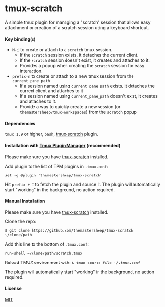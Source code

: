 # tmux-scratch

A simple tmux plugin for managing a "scratch" session that allows easy attachment or creation of a scratch session using a keyboard shortcut.

#### Key binding(s)

- `M-i` to create or attach to a `scratch` tmux session.
  - If the `scratch` session exists, it detaches the current client.
  - If the `scratch` session doesn't exist, it creates and attaches to it.
  - Provides a popup when creating the `scratch` session for easy interaction.
- `prefix-n` to create or attach to a new tmux session from the `current_pane_path`
  - If a session named using `current_pane_path` exists, it detaches the current client and attaches to it
  - If a session named using `current_pane_path` doesn't exist, it creates and attaches to it.
  - Provide a way to quickly create a new session (or `themastersheep/tmux-workspaces`) from the `scratch` popup

#### Dependencies

`tmux 1.9` or higher, `bash`,
[tmux-scratch](https://github.com/themastersheep/tmux-scratch) plugin.

#### Installation with [Tmux Plugin Manager](https://github.com/tmux-plugins/tpm) (recommended)

Please make sure you have
[tmux-scratch](https://github.com/themastersheep/tmux-scratch) installed.

Add plugin to the list of TPM plugins in `.tmux.conf`:

    set -g @plugin 'themastersheep/tmux-scratch'

Hit `prefix + I` to fetch the plugin and source it. The plugin will
automatically start "working" in the background, no action required.

#### Manual Installation

Please make sure you have
[tmux-scratch](https://github.com/themastersheep/tmux-scratch) installed.

Clone the repo:

    $ git clone https://github.com/themastersheep/tmux-scratch ~/clone/path

Add this line to the bottom of `.tmux.conf`:

    run-shell ~/clone/path/scratch.tmux

Reload TMUX environment with: `$ tmux source-file ~/.tmux.conf`

The plugin will automatically start "working" in the background, no action
required.

#### License
[MIT](LICENSE)
